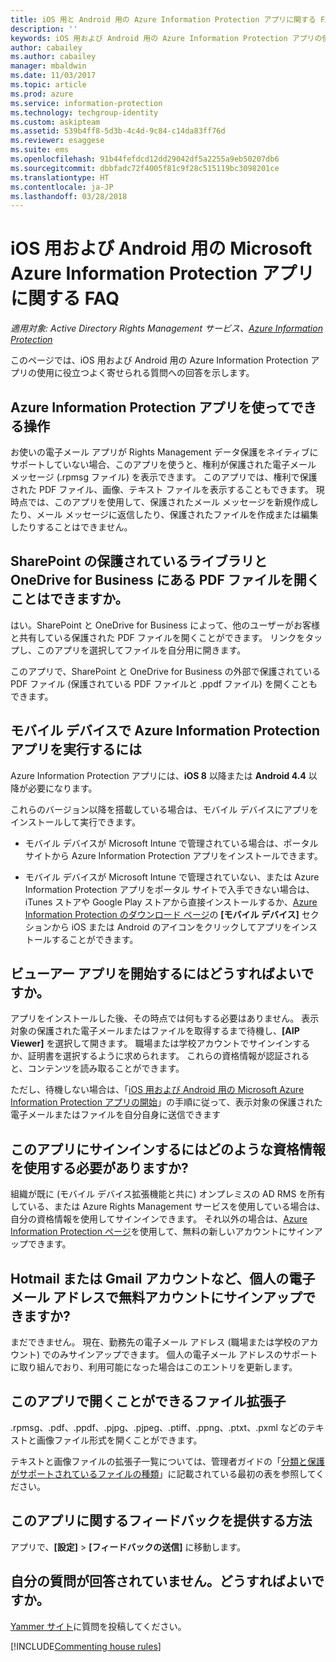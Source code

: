 ```yaml
---
title: iOS 用と Android 用の Azure Information Protection アプリに関する FAQ
description: ''
keywords: iOS 用および Android 用の Azure Information Protection アプリの使用に役立つよく寄せられる質問
author: cabailey
ms.author: cabailey
manager: mbaldwin
ms.date: 11/03/2017
ms.topic: article
ms.prod: azure
ms.service: information-protection
ms.technology: techgroup-identity
ms.custom: askipteam
ms.assetid: 539b4ff8-5d3b-4c4d-9c84-c14da83ff76d
ms.reviewer: esaggese
ms.suite: ems
ms.openlocfilehash: 91b44fefdcd12dd29042df5a2255a9eb50207db6
ms.sourcegitcommit: dbbfadc72f4005f81c9f28c515119bc3098201ce
ms.translationtype: HT
ms.contentlocale: ja-JP
ms.lasthandoff: 03/28/2018
---
```

# <a name="faqs-for-microsoft-azure-information-protection-app-for-ios-and-android"></a>iOS 用および Android 用の Microsoft Azure Information Protection アプリに関する FAQ

*適用対象: Active Directory Rights Management サービス、[Azure Information Protection](https://azure.microsoft.com/pricing/details/information-protection)*

このページでは、iOS 用および Android 用の Azure Information Protection アプリの使用に役立つよく寄せられる質問への回答を示します。

## <a name="what-can-i-do-with-the-azure-information-protection-app"></a>Azure Information Protection アプリを使ってできる操作

お使いの電子メール アプリが Rights Management データ保護をネイティブにサポートしていない場合、このアプリを使うと、権利が保護された電子メール メッセージ (.rpmsg ファイル) を表示できます。 このアプリでは、権利で保護された PDF ファイル、画像、テキスト ファイルを表示することもできます。 現時点では、このアプリを使用して、保護されたメール メッセージを新規作成したり、メール メッセージに返信したり、保護されたファイルを作成または編集したりすることはできません。

## <a name="can-i-open-pdf-files-that-are-in-sharepoint-protected-libraries-and-onedrive-for-business"></a>SharePoint の保護されているライブラリと OneDrive for Business にある PDF ファイルを開くことはできますか。

はい。SharePoint と OneDrive for Business によって、他のユーザーがお客様と共有している保護された PDF ファイルを開くことができます。 リンクをタップし、このアプリを選択してファイルを自分用に開きます。 

このアプリで、SharePoint と OneDrive for Business の外部で保護されている PDF ファイル (保護されている PDF ファイルと .ppdf ファイル) を開くこともできます。

## <a name="can-my-mobile-device-run-the-azure-information-protection-app"></a>モバイル デバイスで Azure Information Protection アプリを実行するには

Azure Information Protection アプリには、**iOS 8** 以降または **Android 4.4** 以降が必要になります。

これらのバージョン以降を搭載している場合は、モバイル デバイスにアプリをインストールして実行できます。

- モバイル デバイスが Microsoft Intune で管理されている場合は、ポータル サイトから Azure Information Protection アプリをインストールできます。

- モバイル デバイスが Microsoft Intune で管理されていない、または Azure Information Protection アプリをポータル サイトで入手できない場合は、iTunes ストアや Google Play ストアから直接インストールするか、[Azure Information Protection のダウンロード ページ](https://portal.azurerms.com/#/download)の **[モバイル デバイス]** セクションから iOS または Android のアイコンをクリックしてアプリをインストールすることができます。 

## <a name="how-do-i-get-started-with-the-viewer-app"></a>ビューアー アプリを開始するにはどうすればよいですか。

アプリをインストールした後、その時点では何もする必要はありません。 表示対象の保護された電子メールまたはファイルを取得するまで待機し、**[AIP Viewer]** を選択して開きます。 職場または学校アカウントでサインインするか、証明書を選択するように求められます。 これらの資格情報が認証されると、コンテンツを読み取ることができます。

ただし、待機しない場合は、「[iOS 用および Android 用の Microsoft Azure Information Protection アプリの開始](mobile-app-get-started.md)」の手順に従って、表示対象の保護された電子メールまたはファイルを自分自身に送信できます 
## <a name="what-credentials-should-i-use-to-sign-in-to-this-app"></a>このアプリにサインインするにはどのような資格情報を使用する必要がありますか?

組織が既に (モバイル デバイス拡張機能と共に) オンプレミスの AD RMS を所有している、または Azure Rights Management サービスを使用している場合は、自分の資格情報を使用してサインインできます。 それ以外の場合は、[Azure Information Protection ページ](https://portal.office.com/signup?sku=rms&ru=https%3A%2F%2Fportal.azurerms.com%2F%23%2Fdownload)を使用して、無料の新しいアカウントにサインアップできます。

## <a name="can-i-sign-up-for-the-free-account-with-my-personal-email-address-such-as-a-hotmail-or-gmail-account"></a>Hotmail または Gmail アカウントなど、個人の電子メール アドレスで無料アカウントにサインアップできますか?

まだできません。 現在、勤務先の電子メール アドレス (職場または学校のアカウント) でのみサインアップできます。 個人の電子メール アドレスのサポートに取り組んでおり、利用可能になった場合はこのエントリを更新します。

## <a name="which-file-extensions-can-i-open-with-this-app"></a>このアプリで開くことができるファイル拡張子

.rpmsg、.pdf、.ppdf、.pjpg、.pjpeg、.ptiff、.ppng、.ptxt、.pxml などのテキストと画像ファイル形式を開くことができます。

テキストと画像ファイルの拡張子一覧については、管理者ガイドの「[分類と保護がサポートされているファイルの種類](client-admin-guide-file-types.md#supported-file-types-for-classification-and-protection)」に記載されている最初の表を参照してください。

##  <a name="how-do-i-provide-feedback-about-this-app"></a>このアプリに関するフィードバックを提供する方法

アプリで、**[設定]** > **[フィードバックの送信]** に移動します。


## <a name="my-question-has-not-been-answeredwhat-should-i-do"></a>自分の質問が回答されていません。どうすればよいですか。

[Yammer サイト](https://www.yammer.com/AskIPTeam)に質問を投稿してください。

[!INCLUDE[Commenting house rules](../includes/houserules.md)]